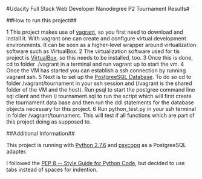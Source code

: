 #Udacity Full Stack Web Developer Nanodegree P2 Tournament Results#

##How to run this project##

1 This project makes use of [vagrant](https://www.vagrantup.com/), so you first need to download and install it.
  With vagrant one can create and configure virtual development environments. It can be seen as a higher-level wrapper around virtualization software such as VirtualBox.
2 The virtualization software used for tis project is [VirtualBox](https://www.virtualbox.org/), so this needs to be
  installed, too.
3 Once this is done, cd to folder ./vagrant in a terminal and run vagrant up to start the vm.
4 Once the VM has started you can establish a ssh connection by running vagrant ssh.
5 Next is to set up the [PostgreeSQL Database](http://www.postgresql.org/). To do so cd to folder /vagrant/tournament in your
  ssh session and (/vagrant is the shared folder of the VM and the host). Run psql to start the postgree command line sql client
  and then \i tournament.sql to run the script which will first create the tournament data base and then run the ddl statements
  for the database objects necessary for this project.
6 Run python_test.py in your ssh terminal in folder /vagrant/tournament. This will test if all functions which are part of this
  project doing as supposed to.

##Additional Information##

This project is running with [Python 2.7.6](https://www.python.org/download/releases/2.7.6/) and
[psycopg](http://initd.org/psycopg/) as a PostgreeSQL adapter.

I followed the [PEP 8 -- Style Guide for Python Code](https://www.python.org/dev/peps/pep-0008/), but
decided to use tabs instead of spaces for indention.
